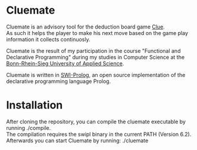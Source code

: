 Cluemate
========

Cluemate is an advisory tool for the deduction board game [Clue](http://en.wikipedia.org/wiki/Cluedo).  
As such it helps the player to make his next move based on the
game play information it collects continuosly.

Cluemate is the result of my participation in the course
"Functional and Declarative Programming" during my studies in
Computer Science at the [Bonn-Rhein-Sieg University of Applied Science](http://www.hochschule-bonn-rhein-sieg.de/en/Home.html).

Cluemate is written in [SWI-Prolog](http://www.swi-prolog.org/), an open source implementation of the declarative programming language Prolog.


Installation
============

After cloning the repository, you can compile the cluemate executable by running ./compile.  
The compilation requires the swipl binary in the current PATH (Version 6.2). Afterwards you
can start Cluemate by running: ./cluemate
